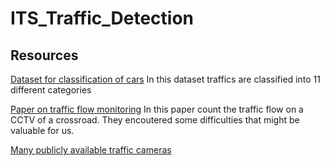 # ITS_Traffic_Detection

## Resources
[Dataset for classification of cars](http://podoce.dinf.usherbrooke.ca/challenge/dataset/)
In this dataset traffics are classified into 11 different categories

[Paper on traffic flow monitoring](https://link.springer.com/article/10.1186/s40537-019-0234-z#Sec5)
In this paper count the traffic flow on a CCTV of a crossroad. They encoutered some difficulties that might be valuable for us. 

[Many publicly available traffic cameras](https://www.insecam.org/cn/bytag/Traffic/)
